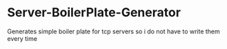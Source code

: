 # Server-BoilerPlate-Generator
Generates simple boiler plate for tcp servers so i do not have to write them every time 
